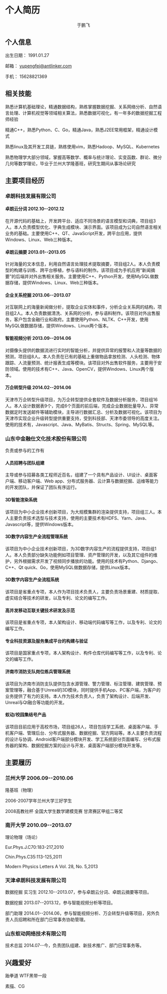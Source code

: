 # 个人简历

<center>于鹏飞</center>

## 个人信息

出生日期： 1991.01.27

邮箱： yupengfei@antlinker.com

手机： 15628821369

## 相关技能
 
熟悉计算机基础理论，精通数据结构，熟练掌握数据挖掘、关系网络分析、自然语言处理、计算机视觉等领域相关算法，熟悉数据可视化，有一年多的数据挖掘工程师经验

精通C++，熟悉Python、C、Go，精通Java，熟悉J2EE常用框架，精通设计模式

熟悉linux及其开发工具链，熟练使用vim，熟悉Hadoop、MySQL、Kubernetes

熟悉物理学大部分领域，掌握高等数学、概率与统计理论、实变函数、群论、微分几何等数学理论，毕业于兰州大学隆基班，研究生期间从事场论研究
             

## 主要项目经历

### 卓朗科技发展有限公司

#### 卓朗云分词 2012.10--2012.12

在开源代码的基础上，开发跨平台、适应不同场景的语言模型和词典，项目组3人。本人负责模型优化、字典生成模块、演示界面。该项目成为公司自然语言相关业务的基础。主要使用C++、QT、JavaScript开发，跨平台应用，提供Windows、Linux、Web三种版本。

#### 卓朗云摘要 2013.01--2013.05

针对海量的文本信息，利用自然语言处理技术提取摘要，项目组2人。本人负责模型的构建与训练、跨平台移植，参与语料的制作。该项目成为手机应用“新闻摘要”的后端并对外出售相关服务。主要使用C++、Python开发，使用MySQL做数据存储，提供Windows、Linux、Web三种版本。

#### 企业关系挖掘 2013.06--2013.07

对互联网上的海量新闻做分析，提取企业实体和事件，分析企业关系网的结构，项目组2人。本人负责数据清洗、关系网的分析，参与语料制作。该项目对外出售服务，客户包含金融行业和政府。主要使用Python、NLTK、C++开发，使用MySQL做数据存储，提供Windows、Linux两个版本。

#### 智能视频分析 2013.09--2014.06

对摄像头提供的数据流进行实时的智能分析，并提供异常的报警和人流量等数据的预测，项目组8人。本人负责在已有的基础上重做物品拿放检测、人头检测、物体跟踪、人流量预测、统计报表生成等模块。该项目对外出售软件服务，主要用于安防领域。使用的技术有C++、Java、OpenCV，提供Windows、Linux两个版本。

#### 万企转型升级 2014.02--2014.06

天津市万企转型升级项目，为万企转型提供全套软件及数据分析服务，项目组16人。本人设计数据表9个，完成6个页面的前后端，完成企业数据批量导入、异常数据定时发送邮件等辅助模块，主导进行数据汇总、分析及数据可视化。该项目为天津市实现企业升级转型提供重要支持，受到科技部、天津市委领导的高度关注。使用的技术有，Javascript、Java、MyBatis、Structs、Spring、MySQL等。

### 山东中金融仕文化技术股份有限公司

负责或参与的工作有

#### 人员招聘与团队组建

主导或参与招募各类工程师近百名，组建了一个具有产品设计、UI设计、桌面客户端、移动客户端、Web app、分布式服务器、云计算与数据挖掘、运维等能力的开发团队，并保证了团队有序运行。

#### 3D智能渲染系统

该项目为中小企业技术创新项目，为大规模集群的渲染提供支持，项目组三人。本人主要负责技术选型与技术支持，使用的主要技术有HDFS、Yarn、Java、Javascript等，提供Windows版本。

#### 3D数字内容生产全流程管理系统

该项目为中小企业技术创新项目，为3D数字内容生产的流程提供支持，项目组1人。本人负责部分缺失功能例如项目管理、资产管理的开发，以及其它组件的维护，另外根据需求开发了视频同步播放的功能。使用的技术有Python、Django、C++、Qt quick、Go，使用MySQL做数据存储，提供Linux版本。

#### 3D数字内容生产全流程系统

该项目是省重点专项，本人作为项目技术负责人，主要负责场景重建、材质提取、虚实结合等技术的研发，以及专利、论文的编写工作。

#### 高并发移动互联关键技术研发及示范

该项目是省重点专项，本人架构设计、移动端代码编写等工作，以及专利、论文的编写工作。

#### 专业科技资源及服务集成平台的构建与验证

该项目是国家重点专项，本人架构设计、构件仓库代码编写等工作，以及专利、论文的编写工作。

#### 济南市消防支队岗位练兵管理系统

该项目为济南市消防支队提供包含水源管理、警力管理、标注管理、建筑管理、预案管理等，融合基于Unreal的3D模块，同时提供手机App、PC客户端，为客户的业务提供了有力的支持。本人作为技术负责人，负责了架构设计、后端开发、Unreal与Qt融合等功能的开发。

<!--#### CGWorldline社区-->

<!--该项目针对3D数字内容生产行业的艺术家，项目组5人。本人主要负责产品原型设计、基础功能的开发以及开发过程的协调工作，使用的主要Golang、MySQL、MongoDB、Javascript等，响应式设计，对IE 8以上、Firefox、Chrome、Safari等浏览器提供支持。-->

#### 蚁动/校园集结号产品

该项目目前应用于高校市场，项目组26人，项目包括学工系统、桌面客户端、手机客户端、管理后台、分布式服务器、数据挖掘、官方网站等。本人主要负责流程的设计与协调、Android客户端部分模块开发、学工系统部分页面编写、分布式服务器的架构、数据挖掘方案的设计与开发、桌面客户端部分模块开发等。


## 主要履历

### 兰州大学 2006.09--2010.06

隆基班（物理）

2006-2007学年兰州大学三好学生

2008高教社杯 全国大学生数学建模竞赛 甘肃赛区甲组二等奖

### 南开大学 2010.09--2013.07

理论物理（场论）

Eur.Phys.J.C70:183-217,2010

Chin.Phys.C35:113-125,2011

Modern Physics Letters A Vol. 28, No. 5,2013

### 天津卓朗科技发展有限公司

数据挖掘 实习生 2012.10--2013.07，参与卓朗云分词、卓朗云摘要等项目。

数据挖掘 2013.07--2013.12，参与智能视频分析等项目。

部门助理 2014.01--2014.06，参与智能视频分析、万企转型升级等项目，另外负责人员招聘和所在部门日常事务协助管理。

### 山东蚁动网络技术有限公司

技术总监 2014.07--今，负责团队组建、新技术推广、部门日常事务等。


## 兴趣爱好

跆拳道 WTF黑带一段

素描、CG
